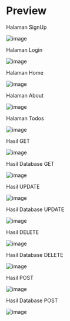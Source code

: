 <h1>Preview</h1>

<p>Halaman SignUp</p>

![image](https://github.com/user-attachments/assets/487d4093-1a2e-41a7-8de3-b1d5cbeab8c1)

<p>Halaman Login</p>

![image](https://github.com/user-attachments/assets/b2df9980-23e5-49b3-b260-221110c807ef)

<p>Halaman Home</p>

![image](https://github.com/user-attachments/assets/bdb5ac91-699c-45bf-bd4b-3083aadb3243)

<p>Halaman About</p>

![image](https://github.com/user-attachments/assets/e0b0d37c-02e0-4266-8d25-ea019ff0d786)

<p>Halaman Todos</p>

![image](https://github.com/user-attachments/assets/0a367446-e32d-437f-a5c7-2bc02b77dbc3)

<p>Hasil GET</p>

![image](https://github.com/user-attachments/assets/157e82cc-6312-4a79-ac31-60060f4e218d)
<p>Hasil Database GET</p>

![image](https://github.com/user-attachments/assets/57b56f7c-8338-4854-8eaa-da1e3003f7f1)

<p>Hasil UPDATE</p>

![image](https://github.com/user-attachments/assets/b4fa1bf0-e5b0-4a7a-b2cc-da28d9129925)
<p>Hasil Database UPDATE</p>

![image](https://github.com/user-attachments/assets/f7888e77-cb88-4fdb-a7a7-2576275cd025)

<p>Hasil DELETE</p>

![image](https://github.com/user-attachments/assets/7ef7ced8-311a-46c9-9655-b08d6fcf7d70)
<p>Hasil Database DELETE</p>

![image](https://github.com/user-attachments/assets/04394b12-8c4d-4bca-9e45-b06054922b6f)

<p>Hasil POST</p>

![image](https://github.com/user-attachments/assets/2b447c0d-8025-4017-bca9-52383dc994e4)
<p>Hasil Database POST</p>

![image](https://github.com/user-attachments/assets/eee8224e-9d5e-4b9f-8073-ee7d3a30cea3)
